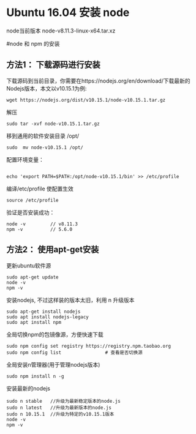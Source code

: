 

# Ubuntu 16.04 安装 node

node当前版本 node-v8.11.3-linux-x64.tar.xz



#node 和 npm 的安装

## 方法1： 下载源码进行安装


下载源码到当前目录，你需要在https://nodejs.org/en/download/下载最新的Nodejs版本，本文以v10.15.1为例:
```
wget https://nodejs.org/dist/v10.15.1/node-v10.15.1.tar.gz
```

解压
```
sudo tar -xvf node-v10.15.1.tar.gz
```

移到通用的软件安装目录 /opt/ 
```
sudo  mv node-v10.15.1 /opt/
```

配置环境变量：
```

echo 'export PATH=$PATH:/opt/node-v10.15.1/bin' >> /etc/profile

```


编译/etc/profile 使配置生效
```
source /etc/profile 
```

验证是否安装成功： 
```
node -v         // v8.11.3
npm -v          // 5.6.0
```



## 方法2： 使用apt-get安装  

更新ubuntu软件源
```
sudo apt-get update
node -v
npm -v
```

安装nodejs, 不过这样装的版本太旧，利用 n 升级版本 
```
sudo apt-get install nodejs
sudo apt install nodejs-legacy
sudo apt install npm
```

全局切换npm的包镜像源，方便快速下载
```
sudo npm config set registry https://registry.npm.taobao.org
sudo npm config list				# 查看是否切换源
```

全局安装n管理器(用于管理nodejs版本)
```
sudo npm install n -g
```

安装最新的nodejs
```
sudo n stable	//升级为最新稳定版本的node.js
sudo n latest   //升级为最新版本的node.js
sudo n 10.15.1	//升级为特定的v10.15.1版本
node -v
npm -v
```

